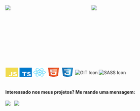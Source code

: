 <div align="center">
    <img width="46%" align="left" src="https://github-readme-stats.vercel.app/api/top-langs/?username=Petri-Hub&layout=compact&langs_count=7&theme=dark&"/>
    <img width="46%" align="right" src="https://github-readme-stats.vercel.app/api?username=Petri-Hub&show_icons=true&theme=dark&include_all_commits=true&count_private=true"/>
</div>

<br><br><br><br><br><br><br><br><br><br>

<div>
  <img align="center" alt="JavaScript Icon" height="30" width="40" src="https://raw.githubusercontent.com/devicons/devicon/master/icons/javascript/javascript-plain.svg">
  <img align="center" alt="TypeScript Icon" height="30" width="40" src="https://raw.githubusercontent.com/devicons/devicon/master/icons/typescript/typescript-plain.svg">
  <img align="center" alt="REACT Icon" height="30" width="40" src="https://raw.githubusercontent.com/devicons/devicon/master/icons/react/react-original.svg">
  <img align="center" alt="HTML Icon" height="30" width="40" src="https://raw.githubusercontent.com/devicons/devicon/master/icons/html5/html5-original.svg">
  <img align="center" alt="CSS Icon" height="30" width="40" src="https://raw.githubusercontent.com/devicons/devicon/master/icons/css3/css3-original.svg">
  <img align="center" alt="GIT Icon" height="30" width="40" src="https://cdn.jsdelivr.net/gh/devicons/devicon/icons/git/git-original.svg" />
  <img align="center" alt="SASS Icon" height="30" width="40" src="https://cdn.jsdelivr.net/gh/devicons/devicon/icons/sass/sass-original.svg" />
  <h1></h1>
</div>

<div align="left">
  <h4>Interessado nos meus projetos? Me mande uma mensagem:</h4>
  <a href="https://www.linkedin.com/in/fernando-petri/"><img src="https://img.shields.io/badge/LinkedIn-0077B5?style=for-the-badge&logo=linkedin&logoColor=white"/></a>
  <span>&nbsp</span>
  <a href="mailto:fernando.petri01@gmail.com"><img src="https://img.shields.io/badge/Gmail-D14836?style=for-the-badge&logo=gmail&logoColor=white"/></a>
</div>
